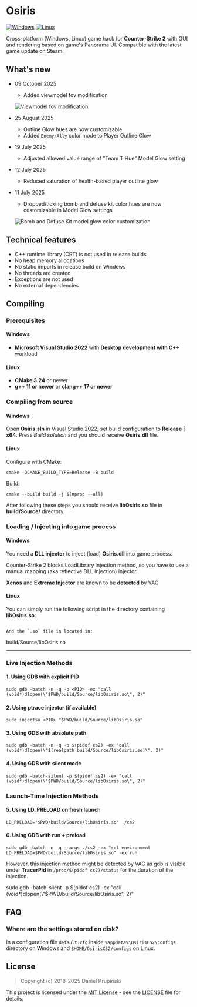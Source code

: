 # Osiris

[![Windows](https://github.com/danielkrupinski/Osiris/actions/workflows/windows.yml/badge.svg?branch=master&event=push)](https://github.com/danielkrupinski/Osiris/actions/workflows/windows.yml)
[![Linux](https://github.com/danielkrupinski/Osiris/actions/workflows/linux.yml/badge.svg?branch=master&event=push)](https://github.com/danielkrupinski/Osiris/actions/workflows/linux.yml)

Cross-platform (Windows, Linux) game hack for **Counter-Strike 2** with GUI and rendering based on game's Panorama UI. Compatible with the latest game update on Steam.

## What's new

* 09 October 2025
    * Added viewmodel fov modification

    ![Viewmodel fov modification](https://github.com/user-attachments/assets/3b9d6bde-a68c-4739-913c-d3b6caba4117)

* 25 August 2025
    * Outline Glow hues are now customizable
    * Added `Enemy/Ally` color mode to Player Outline Glow

* 19 July 2025
    * Adjusted allowed value range of "Team T Hue" Model Glow setting

* 12 July 2025
    * Reduced saturation of health-based player outline glow

* 11 July 2025
    * Dropped/ticking bomb and defuse kit color hues are now customizable in Model Glow settings

    ![Bomb and Defuse Kit model glow color customization](https://github.com/user-attachments/assets/e5e174a9-b145-4f1b-b14d-14811d6e5635)

## Technical features

* C++ runtime library (CRT) is not used in release builds
* No heap memory allocations
* No static imports in release build on Windows
* No threads are created
* Exceptions are not used
* No external dependencies

## Compiling

### Prerequisites

#### Windows

* **Microsoft Visual Studio 2022** with **Desktop development with C++** workload

#### Linux

* **CMake 3.24** or newer
* **g++ 11 or newer** or **clang++ 17 or newer**

### Compiling from source

#### Windows

Open **Osiris.sln** in Visual Studio 2022, set build configuration to **Release | x64**. Press *Build solution* and you should receive **Osiris.dll** file.

#### Linux

Configure with CMake:

    cmake -DCMAKE_BUILD_TYPE=Release -B build

Build:

    cmake --build build -j $(nproc --all)

After following these steps you should receive **libOsiris.so** file in **build/Source/** directory.

### Loading / Injecting into game process

#### Windows

You need a **DLL injector** to inject (load) **Osiris.dll** into game process.

Counter-Strike 2 blocks LoadLibrary injection method, so you have to use a manual mapping (aka reflective DLL injection) injector.

**Xenos** and **Extreme Injector** are known to be **detected** by VAC.

#### Linux

You can simply run the following script in the directory containing **libOsiris.so**:

```

And the `.so` file is located in:
```
build/Source/libOsiris.so


---

###  **Live Injection Methods**

#### 1. **Using GDB with explicit PID**
```
sudo gdb -batch -n -q -p <PID> -ex "call (void*)dlopen(\"$PWD/build/Source/libOsiris.so\", 2)"
```

#### 2. **Using ptrace injector (if available)**
```
sudo injectso <PID> "$PWD/build/Source/libOsiris.so"
```

#### 3. **Using GDB with absolute path**
```
sudo gdb -batch -n -q -p $(pidof cs2) -ex "call (void*)dlopen(\"$(realpath build/Source/libOsiris.so)\", 2)"
```

#### 4. **Using GDB with silent mode**
```
sudo gdb -batch-silent -p $(pidof cs2) -ex "call (void*)dlopen(\"$PWD/build/Source/libOsiris.so\", 2)"
```

###  **Launch-Time Injection Methods**

#### 5. **Using LD_PRELOAD on fresh launch**
```
LD_PRELOAD="$PWD/build/Source/libOsiris.so" ./cs2
```

#### 6. **Using GDB with run + preload**
```
sudo gdb -batch -n -q --args ./cs2 -ex "set environment LD_PRELOAD=$PWD/build/Source/libOsiris.so" -ex run
```

However, this injection method might be detected by VAC as gdb is visible under **TracerPid** in `/proc/$(pidof cs2)/status` for the duration of the injection.

sudo gdb -batch-silent -p $(pidof cs2) -ex "call (void*)dlopen(\"$PWD/build/Source/libOsiris.so\", 2)"

## FAQ

### Where are the settings stored on disk?

In a configuration file `default.cfg` inside `%appdata%\OsirisCS2\configs` directory on Windows and `$HOME/OsirisCS2/configs` on Linux.

## License

> Copyright (c) 2018-2025 Daniel Krupiński

This project is licensed under the [MIT License](https://opensource.org/licenses/mit-license.php) - see the [LICENSE](https://github.com/danielkrupinski/Osiris/blob/master/LICENSE) file for details.
